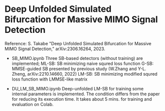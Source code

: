 # Deep Unfolded Simulated Bifurcation for Massive MIMO Signal Detection

Reference: S. Takabe "Deep Unfolded Simulated Bifurcation for Massive MIMO Signal Detection," arXiv:2306.16264, 2023.

* SB_MIMO.ipynb
  Three SB-based detectors (without training) are implemented;
    ML-SB: SB minimizing naive squred loss function
    G-SB: MMSE-guided SB presented by previous study (W.Zhang and Y-L. Zheng, arXiv:2210.14660, 2022)
    LM-SB: SB minimizing modified squred loss function with LMMSE-like matrix 
  
* DU_LM_SB_MIMO.ipynb
  Deep-unfolded LM-SB for training some internal parameters is implemented.
  The condition differs from the paper for reducing its execution time.
  It takes about 5 mins. for training and evaluation on Colab. 
